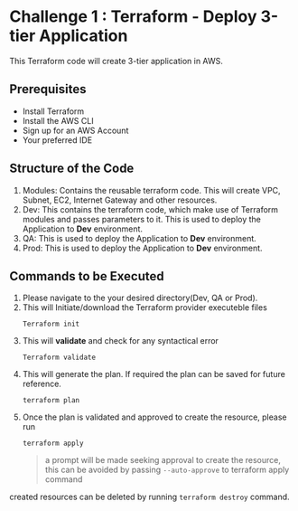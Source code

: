 # Challenge 1 : Terraform - Deploy 3-tier Application
This Terraform code will create 3-tier application in AWS.

## Prerequisites
* Install Terraform
* Install the AWS CLI
* Sign up for an AWS Account
* Your preferred IDE

## Structure of the Code
1. Modules:
   Contains the reusable terraform code. This will create VPC, Subnet, EC2, Internet Gateway and other resources.
2. Dev:
   This contains the terraform code, which make use of Terraform modules and passes parameters to it.
   This is used to deploy the Application to **Dev** environment.
3. QA:
   This is used to deploy the Application to **Dev** environment.
4. Prod:
   This is used to deploy the Application to **Dev** environment.

## Commands to be Executed
1. Please navigate to the your desired directory(Dev, QA or Prod).
2. This will Initiate/download the Terraform provider executeble files
   ```
   Terraform init
   ```
3. This will **validate** and check for any syntactical error
   ```
   Terraform validate
   ```
4. This will generate the plan. If required the plan can be saved for future reference.
   ```
   terraform plan
   ```
5. Once the plan is validated and approved to create the resource, please run
   ```
   terraform apply
   ```
   > a prompt will be made seeking approval to create the resource, this can be avoided by passing `--auto-approve` to terraform apply command

created resources can be deleted by running `terraform destroy` command.
